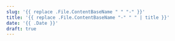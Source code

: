 ```yaml
---
slug: '{{ replace .File.ContentBaseName " " "-" }}'
title: '{{ replace .File.ContentBaseName "-" " " | title }}'
date: '{{ .Date }}'
draft: true
---
```

